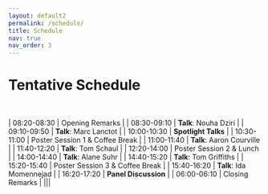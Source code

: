 ```yaml
---
layout: default2
permalink: /schedule/
title: Schedule
nav: true
nav_order: 3
---
```

# Tentative Schedule


<br>

| 08:20-08:30  | Opening Remarks |
| 08:30-09:10  | **Talk**: Nouha Dziri |
| 09:10-09:50  | **Talk**: Marc Lanctot |
| 10:00-10:30  | **Spotlight Talks** |
| 10:30-11:00  | Poster Session 1 & Coffee Break |
| 11:00-11:40  | **Talk**: Aaron Courville |
| 11:40-12:20  | **Talk**: Tom Schaul |
| 12:20-14:00  | Poster Session 2 & Lunch |
| 14:00-14:40  | **Talk**: Alane Suhr |
| 14:40-15:20  | **Talk**: Tom Griffiths |
| 15:20-15:40  | Poster Session 3 & Coffee Break |
| 15:40-16:20  | **Talk**: Ida Momennejad |
| 16:20-17:20  | **Panel Discussion** |
| 06:00-06:10  | Closing Remarks |
|||

<br>

<br>